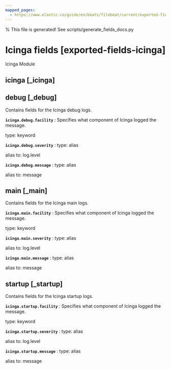 ```yaml
---
mapped_pages:
  - https://www.elastic.co/guide/en/beats/filebeat/current/exported-fields-icinga.html
---
```


% This file is generated! See scripts/generate_fields_docs.py

# Icinga fields [exported-fields-icinga]

Icinga Module

## icinga [_icinga]



## debug [_debug]

Contains fields for the Icinga debug logs.

**`icinga.debug.facility`**
:   Specifies what component of Icinga logged the message.

type: keyword


**`icinga.debug.severity`**
:   type: alias

alias to: log.level


**`icinga.debug.message`**
:   type: alias

alias to: message


## main [_main]

Contains fields for the Icinga main logs.

**`icinga.main.facility`**
:   Specifies what component of Icinga logged the message.

type: keyword


**`icinga.main.severity`**
:   type: alias

alias to: log.level


**`icinga.main.message`**
:   type: alias

alias to: message


## startup [_startup]

Contains fields for the Icinga startup logs.

**`icinga.startup.facility`**
:   Specifies what component of Icinga logged the message.

type: keyword


**`icinga.startup.severity`**
:   type: alias

alias to: log.level


**`icinga.startup.message`**
:   type: alias

alias to: message


